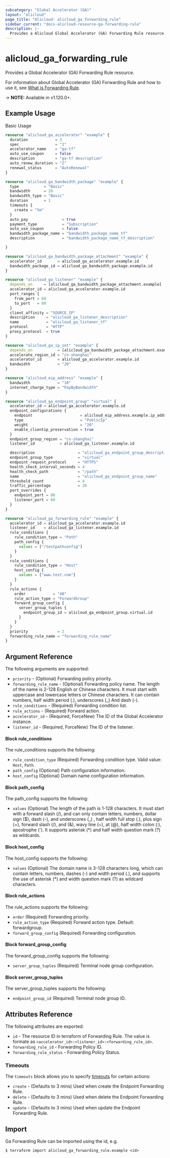 ```yaml
---
subcategory: "Global Accelerator (GA)"
layout: "alicloud"
page_title: "Alicloud: alicloud_ga_forwarding_rule"
sidebar_current: "docs-alicloud-resource-ga-forwarding-rule"
description: |-
  Provides a Alicloud Global Accelerator (GA) Forwarding Rule resource.
---
```


# alicloud\_ga\_forwarding\_rule

Provides a Global Accelerator (GA) Forwarding Rule resource.

For information about Global Accelerator (GA) Forwarding Rule and how to use it, see [What is Forwarding Rule](https://www.alibabacloud.com/help/zh/doc-detail/205815.htm).

-> **NOTE:** Available in v1.120.0+.

## Example Usage

Basic Usage

```terraform
resource "alicloud_ga_accelerator" "example" {
  duration            = 3
  spec                = "2"
  accelerator_name    = "ga-tf"
  auto_use_coupon     = false
  description         = "ga-tf description"
  auto_renew_duration = "2"
  renewal_status      = "AutoRenewal"
}

resource "alicloud_ga_bandwidth_package" "example" {
  type           = "Basic"
  bandwidth      = 20
  bandwidth_type = "Basic"
  duration       = 1
  timeouts {
    create = "5m"
  }
  auto_pay               = true
  payment_type           = "Subscription"
  auto_use_coupon        = false
  bandwidth_package_name = "bandwidth_package_name_tf"
  description            = "bandwidth_package_name_tf_description"

}

resource "alicloud_ga_bandwidth_package_attachment" "example" {
  accelerator_id       = alicloud_ga_accelerator.example.id
  bandwidth_package_id = alicloud_ga_bandwidth_package.example.id
}

resource "alicloud_ga_listener" "example" {
  depends_on     = [alicloud_ga_bandwidth_package_attachment.example]
  accelerator_id = alicloud_ga_accelerator.example.id
  port_ranges {
    from_port = 60
    to_port   = 60
  }
  client_affinity = "SOURCE_IP"
  description     = "alicloud_ga_listener_description"
  name            = "alicloud_ga_listener_tf"
  protocol        = "HTTP"
  proxy_protocol  = true
}

resource "alicloud_ga_ip_set" "example" {
  depends_on           = [alicloud_ga_bandwidth_package_attachment.example]
  accelerate_region_id = "cn-shanghai"
  accelerator_id       = alicloud_ga_accelerator.example.id
  bandwidth            = "20"
}

resource "alicloud_eip_address" "example" {
  bandwidth            = "10"
  internet_charge_type = "PayByBandwidth"
}

resource "alicloud_ga_endpoint_group" "virtual" {
  accelerator_id = alicloud_ga_accelerator.example.id
  endpoint_configurations {
    endpoint                     = alicloud_eip_address.example.ip_address
    type                         = "PublicIp"
    weight                       = "20"
    enable_clientip_preservation = true
  }
  endpoint_group_region = "cn-shanghai"
  listener_id           = alicloud_ga_listener.example.id

  description                   = "alicloud_ga_endpoint_group_description"
  endpoint_group_type           = "virtual"
  endpoint_request_protocol     = "HTTPS"
  health_check_interval_seconds = 4
  health_check_path             = "/path"
  name                          = "alicloud_ga_endpoint_group_name"
  threshold_count               = 4
  traffic_percentage            = 20
  port_overrides {
    endpoint_port = 80
    listener_port = 60
  }
}

resource "alicloud_ga_forwarding_rule" "example" {
  accelerator_id = alicloud_ga_accelerator.example.id
  listener_id    = alicloud_ga_listener.example.id
  rule_conditions {
    rule_condition_type = "Path"
    path_config {
      values = ["/testpathconfig"]
    }
  }
  rule_conditions {
    rule_condition_type = "Host"
    host_config {
      values = ["www.test.com"]
    }
  }
  rule_actions {
    order            = "40"
    rule_action_type = "ForwardGroup"
    forward_group_config {
      server_group_tuples {
        endpoint_group_id = alicloud_ga_endpoint_group.virtual.id
      }
    }
  }
  priority             = 2
  forwarding_rule_name = "forwarding_rule_name"
}
```

## Argument Reference

The following arguments are supported:

* `priority` - (Optional) Forwarding policy priority.
* `forwarding_rule_name` - (Optional) Forwarding policy name. The length of the name is 2-128 English or Chinese characters. It must start with uppercase and lowercase letters or Chinese characters. It can contain numbers, half width period (.), underscores (_) And dash (-).
* `rule_conditions` - (Required) Forwarding condition list.
* `rule_actions` - (Required) Forward action.
* `accelerator_id` - (Required, ForceNew) The ID of the Global Accelerator instance.
* `listener_id` - (Required, ForceNew) The ID of the listener.

#### Block rule_conditions

The rule_conditions supports the following:

* `rule_condition_type` (Required) Forwarding condition type. Valid value: `Host`, `Path`. 
* `path_config` (Optional) Path configuration information.
* `host_config` (Optional) Domain name configuration information.

#### Block path_config

The path_config supports the following:

* `values` (Optional) The length of the path is 1-128 characters. It must start with a forward slash (/), and can only contain letters, numbers, dollar sign ($), dash (-), and underscores (_) , half width full stop (.), plus sign (+), forward slash (/), and (&), wavy line (~), at (@), half width colon (:), apostrophe ('). It supports asterisk (*) and half width question mark (?) as wildcards.

#### Block host_config

The host_config supports the following:

* `values` (Optional) The domain name is 3-128 characters long, which can contain letters, numbers, dashes (-) and width period (.), and supports the use of asterisk (*) and width question mark (?) as wildcard characters.

#### Block rule_actions

The rule_actions supports the following:

* `order` (Required) Forwarding priority.
* `rule_action_type` (Required) Forward action type. Default: forwardgroup.
* `forward_group_config` (Required) Forwarding configuration. 

#### Block forward_group_config

The forward_group_config supports the following:

* `server_group_tuples` (Required) Terminal node group configuration.

#### Block server_group_tuples

The server_group_tuples supports the following:

* `endpoint_group_id` (Required) Terminal node group ID.
                                                                        
## Attributes Reference

The following attributes are exported:

* `id` - The resource ID in terraform of Forwarding Rule. The value is formate as `<accelerator_id>:<listener_id>:<forwarding_rule_id>`.
* `forwarding_rule_id` - Forwarding Policy ID.
* `forwarding_rule_status` - Forwarding Policy Status.

### Timeouts

The `timeouts` block allows you to specify [timeouts](https://www.terraform.io/docs/configuration-0-11/resources.html#timeouts) for certain actions:

* `create` - (Defaults to 3 mins) Used when create the Endpoint Forwarding Rule.
* `delete` - (Defaults to 3 mins) Used when delete the Endpoint Forwarding Rule.
* `update` - (Defaults to 3 mins) Used when update the Endpoint Forwarding Rule.

## Import

Ga Forwarding Rule can be imported using the id, e.g.

```shell
$ terraform import alicloud_ga_forwarding_rule.example <id>
```
